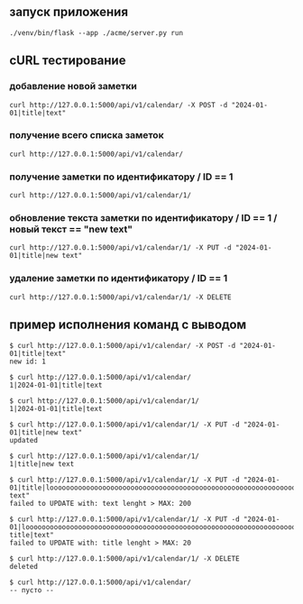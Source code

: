 ## запуск приложения

```
./venv/bin/flask --app ./acme/server.py run
```


## cURL тестирование

### добавление новой заметки
```
curl http://127.0.0.1:5000/api/v1/calendar/ -X POST -d "2024-01-01|title|text"
```

### получение всего списка заметок
```
curl http://127.0.0.1:5000/api/v1/calendar/
```

### получение заметки по идентификатору / ID == 1
```
curl http://127.0.0.1:5000/api/v1/calendar/1/
```

### обновление текста заметки по идентификатору / ID == 1 /  новый текст == "new text"
```
curl http://127.0.0.1:5000/api/v1/calendar/1/ -X PUT -d "2024-01-01|title|new text"
```

### удаление заметки по идентификатору / ID == 1
```
curl http://127.0.0.1:5000/api/v1/calendar/1/ -X DELETE
```


## пример исполнения команд с выводом

```
$ curl http://127.0.0.1:5000/api/v1/calendar/ -X POST -d "2024-01-01|title|text"
new id: 1

$ curl http://127.0.0.1:5000/api/v1/calendar/
1|2024-01-01|title|text

$ curl http://127.0.0.1:5000/api/v1/calendar/1/
1|2024-01-01|title|text

$ curl http://127.0.0.1:5000/api/v1/calendar/1/ -X PUT -d "2024-01-01|title|new text"
updated

$ curl http://127.0.0.1:5000/api/v1/calendar/1/
1|title|new text

$ curl http://127.0.0.1:5000/api/v1/calendar/1/ -X PUT -d "2024-01-01|title|looooooooooooooooooooooooooooooooooooooooooooooooooooooooooooooooooooooooooooooooooooooooooooooooooooooooooooooooooooooooooooooooooooooooooooooooooooooooooooooooooooooooooooooooooooooooooooooooooooooooooooooong text"
failed to UPDATE with: text lenght > MAX: 200

$ curl http://127.0.0.1:5000/api/v1/calendar/1/ -X PUT -d "2024-01-01|loooooooooooooooooooooooooooooooooooooooooooooooooooooooooooooooooooooooooooooooooooong title|text"
failed to UPDATE with: title lenght > MAX: 20

$ curl http://127.0.0.1:5000/api/v1/calendar/1/ -X DELETE
deleted

$ curl http://127.0.0.1:5000/api/v1/calendar/
-- пусто --
```
